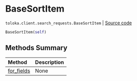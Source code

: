 # BaseSortItem
`toloka.client.search_requests.BaseSortItem` | [Source code](https://github.com/Toloka/toloka-kit/blob/v1.2.0.post1/src/client/search_requests.py#L76)

```python
BaseSortItem(self)
```

## Methods Summary

| Method | Description |
| :------| :-----------|
[for_fields](toloka.client.search_requests.BaseSortItem.for_fields.md)| None

